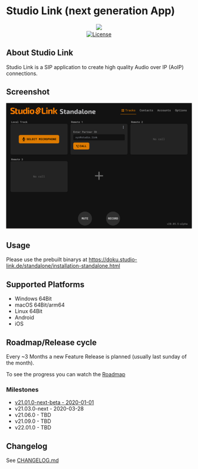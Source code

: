 # Studio Link (next generation App)

<div align="center">
	<a href="https://studio-link.de" target="_blank">
		<img src="https://studio-link.de/assets/webbanner/sl_button-234x60@3x.png" width="500">
	</a>
</div>
<div align="center">
<a href="https://github.com/Studio-Link/next/blob/main/LICENSE">
    <img src="https://img.shields.io/badge/license-MIT-green" alt="License">
</a>
</div>

## About Studio Link

Studio Link is a SIP application to create high quality Audio over IP (AoIP) connections.

## Screenshot

![Screenshot App Next-Alpha](https://raw.githubusercontent.com/Studio-Link/next/main/doc/images/screenshot_alpha.png)

## Usage

Please use the prebuilt binarys at https://doku.studio-link.de/standalone/installation-standalone.html

## Supported Platforms

- Windows 64Bit
- macOS 64Bit/arm64
- Linux 64Bit
- Android
- iOS

## Roadmap/Release cycle

Every ~3 Months a new Feature Release is planned (usually last sunday of the month).

To see the progress you can watch the [Roadmap](https://github.com/Studio-Link/next/projects/1)

### Milestones

- [v21.01.0-next-beta - 2020-01-01](https://github.com/Studio-Link/next/milestone/1)
- v21.03.0-next - 2020-03-28
- v21.06.0 - TBD
- v21.09.0 - TBD
- v22.01.0 - TBD

## Changelog

See [CHANGELOG.md](CHANGELOG.md)
